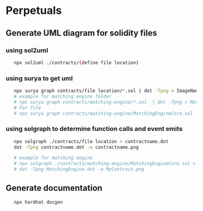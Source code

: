# Perpetuals

## Generate UML diagram for solidity files
   ### using sol2uml
   ```sh
      npx sol2uml ./contracts/(define file location)
   ``` 
   ### using surya to get uml 
   ```sh
      npx surya graph contracts/file location/*.sol | dot -Tpng > ImageName.png
      # example for matching engine folder 
      # npx surya graph contracts/matching-engine/*.sol  | dot -Tpng > MatchingEngine.png
      # For file 
      # npx surya graph contracts/matching-engine/MatchingEngineCore.sol | dot -Tpng > MatchingEngineCore.png
   ```   
   ### using solgraph to determine function calls and event emits
   ```sh
      npx solgraph ./contracts/file location > contractname.dot
      dot -Tpng contractname.dot -o contractname.png

      # example for matching engine 
      # npx solgraph ./contracts/matching-engine/MatchingEngineCore.sol > MatchingEngine.dot
      # dot -Tpng MatchingEngine.dot -o MyContract.png
   ```   
## Generate documentation 
  ```sh
     npx hardhat docgen
  ```   

